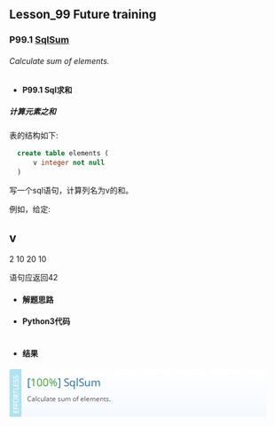## Lesson_99 Future training


### P99.1 [SqlSum](https://app.codility.com/programmers/lessons/99-future_training/db_sum/) 

###### Calculate sum of elements.

* #### P99.1 Sql求和

##### 计算元素之和

表的结构如下:
```sql
  create table elements (
      v integer not null
  )
 ```
写一个sql语句，计算列名为v的和。

例如，给定:

  v
  ---
  2
  10
  20
  10

语句应返回42

* #### 解题思路

 

* #### Python3代码

```python

```

* #### 结果



![image](https://github.com/Anfany/Codility-Lessons-By-Python3/blob/master/L99_Future%20training/99.1.png)
